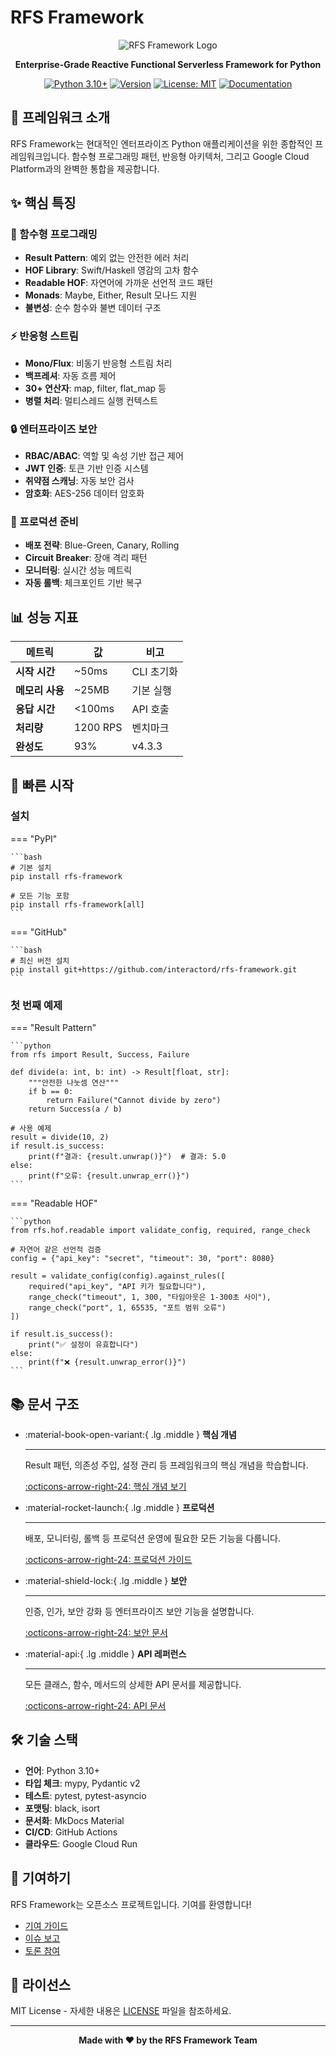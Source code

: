 # RFS Framework

<div align="center">

![RFS Framework Logo](https://img.shields.io/badge/RFS-Framework-blue?style=for-the-badge&logo=python&logoColor=white)

**Enterprise-Grade Reactive Functional Serverless Framework for Python**

[![Python 3.10+](https://img.shields.io/badge/Python-3.10+-blue.svg)](https://www.python.org/downloads/)
[![Version](https://img.shields.io/badge/Version-4.3.3-green.svg)](https://pypi.org/project/rfs-framework/)
[![License: MIT](https://img.shields.io/badge/License-MIT-yellow.svg)](https://opensource.org/licenses/MIT)
[![Documentation](https://img.shields.io/badge/docs-mkdocs-blue)](https://interactord.github.io/rfs-framework/)

</div>

## 🎯 프레임워크 소개

RFS Framework는 현대적인 엔터프라이즈 Python 애플리케이션을 위한 종합적인 프레임워크입니다. 함수형 프로그래밍 패턴, 반응형 아키텍처, 그리고 Google Cloud Platform과의 완벽한 통합을 제공합니다.

## ✨ 핵심 특징

### 🎯 함수형 프로그래밍
- **Result Pattern**: 예외 없는 안전한 에러 처리
- **HOF Library**: Swift/Haskell 영감의 고차 함수
- **Readable HOF**: 자연어에 가까운 선언적 코드 패턴
- **Monads**: Maybe, Either, Result 모나드 지원
- **불변성**: 순수 함수와 불변 데이터 구조

### ⚡ 반응형 스트림
- **Mono/Flux**: 비동기 반응형 스트림 처리
- **백프레셔**: 자동 흐름 제어
- **30+ 연산자**: map, filter, flat_map 등
- **병렬 처리**: 멀티스레드 실행 컨텍스트

### 🔒 엔터프라이즈 보안
- **RBAC/ABAC**: 역할 및 속성 기반 접근 제어
- **JWT 인증**: 토큰 기반 인증 시스템
- **취약점 스캐닝**: 자동 보안 검사
- **암호화**: AES-256 데이터 암호화

### 🚀 프로덕션 준비
- **배포 전략**: Blue-Green, Canary, Rolling
- **Circuit Breaker**: 장애 격리 패턴
- **모니터링**: 실시간 성능 메트릭
- **자동 롤백**: 체크포인트 기반 복구

## 📊 성능 지표

| 메트릭 | 값 | 비고 |
|--------|-----|------|
| **시작 시간** | ~50ms | CLI 초기화 |
| **메모리 사용** | ~25MB | 기본 실행 |
| **응답 시간** | <100ms | API 호출 |
| **처리량** | 1200 RPS | 벤치마크 |
| **완성도** | 93% | v4.3.3 |

## 🚀 빠른 시작

### 설치

=== "PyPI"

    ```bash
    # 기본 설치
    pip install rfs-framework
    
    # 모든 기능 포함
    pip install rfs-framework[all]
    ```

=== "GitHub"

    ```bash
    # 최신 버전 설치
    pip install git+https://github.com/interactord/rfs-framework.git
    ```

### 첫 번째 예제

=== "Result Pattern"

    ```python
    from rfs import Result, Success, Failure

    def divide(a: int, b: int) -> Result[float, str]:
        """안전한 나눗셈 연산"""
        if b == 0:
            return Failure("Cannot divide by zero")
        return Success(a / b)

    # 사용 예제
    result = divide(10, 2)
    if result.is_success:
        print(f"결과: {result.unwrap()}")  # 결과: 5.0
    else:
        print(f"오류: {result.unwrap_err()}")
    ```

=== "Readable HOF"

    ```python
    from rfs.hof.readable import validate_config, required, range_check

    # 자연어 같은 선언적 검증
    config = {"api_key": "secret", "timeout": 30, "port": 8080}
    
    result = validate_config(config).against_rules([
        required("api_key", "API 키가 필요합니다"),
        range_check("timeout", 1, 300, "타임아웃은 1-300초 사이"),
        range_check("port", 1, 65535, "포트 범위 오류")
    ])
    
    if result.is_success():
        print("✅ 설정이 유효합니다")
    else:
        print(f"❌ {result.unwrap_error()}")
    ```

## 📚 문서 구조

<div class="grid cards" markdown>

-   :material-book-open-variant:{ .lg .middle } **핵심 개념**

    ---

    Result 패턴, 의존성 주입, 설정 관리 등 프레임워크의 핵심 개념을 학습합니다.

    [:octicons-arrow-right-24: 핵심 개념 보기](01-core-patterns.md)

-   :material-rocket-launch:{ .lg .middle } **프로덕션**

    ---

    배포, 모니터링, 롤백 등 프로덕션 운영에 필요한 모든 기능을 다룹니다.

    [:octicons-arrow-right-24: 프로덕션 가이드](05-deployment.md)

-   :material-shield-lock:{ .lg .middle } **보안**

    ---

    인증, 인가, 보안 강화 등 엔터프라이즈 보안 기능을 설명합니다.

    [:octicons-arrow-right-24: 보안 문서](11-security.md)

-   :material-api:{ .lg .middle } **API 레퍼런스**

    ---

    모든 클래스, 함수, 메서드의 상세한 API 문서를 제공합니다.

    [:octicons-arrow-right-24: API 문서](api/index.md)

</div>

## 🛠️ 기술 스택

- **언어**: Python 3.10+
- **타입 체크**: mypy, Pydantic v2
- **테스트**: pytest, pytest-asyncio
- **포맷팅**: black, isort
- **문서화**: MkDocs Material
- **CI/CD**: GitHub Actions
- **클라우드**: Google Cloud Run

## 🤝 기여하기

RFS Framework는 오픈소스 프로젝트입니다. 기여를 환영합니다!

- [기여 가이드](CONTRIBUTING.md)
- [이슈 보고](https://github.com/interactord/rfs-framework/issues)
- [토론 참여](https://github.com/interactord/rfs-framework/discussions)

## 📄 라이선스

MIT License - 자세한 내용은 [LICENSE](LICENSE.md) 파일을 참조하세요.

---

<div align="center">
<strong>Made with ❤️ by the RFS Framework Team</strong>
</div>